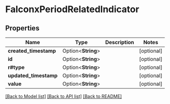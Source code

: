# FalconxPeriodRelatedIndicator

## Properties

Name | Type | Description | Notes
------------ | ------------- | ------------- | -------------
**created_timestamp** | Option<**String**> |  | [optional]
**id** | Option<**String**> |  | [optional]
**r#type** | Option<**String**> |  | [optional]
**updated_timestamp** | Option<**String**> |  | [optional]
**value** | Option<**String**> |  | [optional]

[[Back to Model list]](./README.md#documentation-for-models) [[Back to API list]](./README.md#documentation-for-api-endpoints) [[Back to README]](../README.md)
